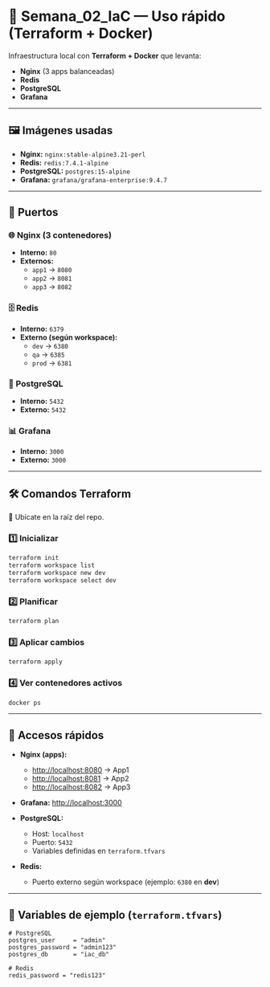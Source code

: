 # 📘 Semana_02_IaC — Uso rápido (Terraform + Docker)

Infraestructura local con **Terraform + Docker** que levanta:  
- **Nginx** (3 apps balanceadas)  
- **Redis**  
- **PostgreSQL**  
- **Grafana**  

---

## 🖼️ Imágenes usadas

- **Nginx:** `nginx:stable-alpine3.21-perl`  
- **Redis:** `redis:7.4.1-alpine`  
- **PostgreSQL:** `postgres:15-alpine`  
- **Grafana:** `grafana/grafana-enterprise:9.4.7`  

---

## 🔌 Puertos

### 🌐 Nginx (3 contenedores)
- **Interno:** `80`  
- **Externos:**  
  - `app1` → `8080`  
  - `app2` → `8081`  
  - `app3` → `8082`  

### 🗄️ Redis
- **Interno:** `6379`  
- **Externo (según workspace):**  
  - `dev` → `6380`  
  - `qa`  → `6385`  
  - `prod` → `6381`  

### 🐘 PostgreSQL
- **Interno:** `5432`  
- **Externo:** `5432`  

### 📊 Grafana
- **Interno:** `3000`  
- **Externo:** `3000`  

---

## 🛠️ Comandos Terraform

📌 Ubícate en la raíz del repo.

### 1️⃣ Inicializar
```bash
terraform init
terraform workspace list
terraform workspace new dev
terraform workspace select dev
```

### 2️⃣ Planificar
```bash
terraform plan
```

### 3️⃣ Aplicar cambios
```bash
terraform apply
```

### 4️⃣ Ver contenedores activos
```bash
docker ps
```

---

## 🚀 Accesos rápidos

- **Nginx (apps):**  
  - [http://localhost:8080](http://localhost:8080) → App1  
  - [http://localhost:8081](http://localhost:8081) → App2  
  - [http://localhost:8082](http://localhost:8082) → App3  

- **Grafana:** [http://localhost:3000](http://localhost:3000)  

- **PostgreSQL:**  
  - Host: `localhost`  
  - Puerto: `5432`  
  - Variables definidas en `terraform.tfvars`  

- **Redis:**  
  - Puerto externo según workspace (ejemplo: `6380` en **dev**)  

---

## 🌱 Variables de ejemplo (`terraform.tfvars`)

```hcl
# PostgreSQL
postgres_user     = "admin"
postgres_password = "admin123"
postgres_db       = "iac_db"

# Redis
redis_password = "redis123"
```



